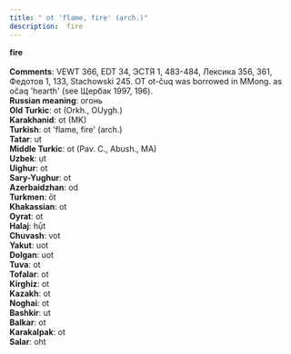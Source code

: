 ```yaml
---
title: " ot 'flame, fire' (arch.)"
description:  fire
---
```

<strong> fire</strong><br><br>
<strong>Comments</strong>:  VEWT 366, EDT 34, ЭСТЯ 1, 483-484, Лексика 356, 361, Федотов 1, 133, Stachowski 245. OT ot-čuq was borrowed in MMong. as očaq 'hearth' (see Щербак 1997, 196).<br>
<strong>Russian meaning</strong>:  огонь<br>
<strong>Old Turkic</strong>:  ot (Orkh., OUygh.)<br>
<strong>Karakhanid</strong>:  ot (MK)<br>
<strong>Turkish</strong>:  ot 'flame, fire' (arch.)<br>
<strong>Tatar</strong>:  ut<br>
<strong>Middle Turkic</strong>:  ot (Pav. C., Abush., MA)<br>
<strong>Uzbek</strong>:  ụt<br>
<strong>Uighur</strong>:  ot<br>
<strong>Sary-Yughur</strong>:  ot<br>
<strong>Azerbaidzhan</strong>:  od<br>
<strong>Turkmen</strong>:  ōt<br>
<strong>Khakassian</strong>:  ot<br>
<strong>Oyrat</strong>:  ot<br>
<strong>Halaj</strong>:  hụ̄t<br>
<strong>Chuvash</strong>:  vot<br>
<strong>Yakut</strong>:  uot<br>
<strong>Dolgan</strong>:  uot<br>
<strong>Tuva</strong>:  ot<br>
<strong>Tofalar</strong>:  ot<br>
<strong>Kirghiz</strong>:  ot<br>
<strong>Kazakh</strong>:  ot<br>
<strong>Noghai</strong>:  ot<br>
<strong>Bashkir</strong>:  ut<br>
<strong>Balkar</strong>:  ot<br>
<strong>Karakalpak</strong>:  ot<br>
<strong>Salar</strong>:  oht<br>


